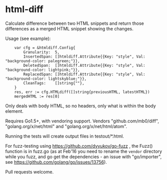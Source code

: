 # html-diff

Calculate difference between two HTML snippets and return those differences as a merged HTML snippet showing the changes.

Usage (see example):
```
	var cfg = &htmldiff.Config{
		Granularity:  5,
		InsertedSpan: []htmldiff.Attribute{{Key: "style", Val: "background-color: palegreen;"}},
		DeletedSpan:  []htmldiff.Attribute{{Key: "style", Val: "background-color: lightpink;"}},
		ReplacedSpan: []htmldiff.Attribute{{Key: "style", Val: "background-color: lightskyblue;"}},
		CleanTags:    []string{""},
	}
	res, err := cfg.HTMLdiff([]string{previousHTML, latestHTML})
    mergedHTML := res[0]
```

Only deals with body HTML, so no headers, only what is within the body element.

Requires Go1.5+, with vendoring support. Vendors "github.com/mb0/diff", "golang.org/x/net/html" and "golang.org/x/net/html/atom".

Running the tests will create output files in testout/*.html.

For fuzz-testing using https://github.com/dvyukov/go-fuzz , the Fuzz() function is in fuzz.go (as at Feb'16 you need to rename the ```vendor``` directory while you fuzz, and go get the dependencies - an issue with "go/importer", see https://github.com/golang/go/issues/13756).

Pull requests welcome.
